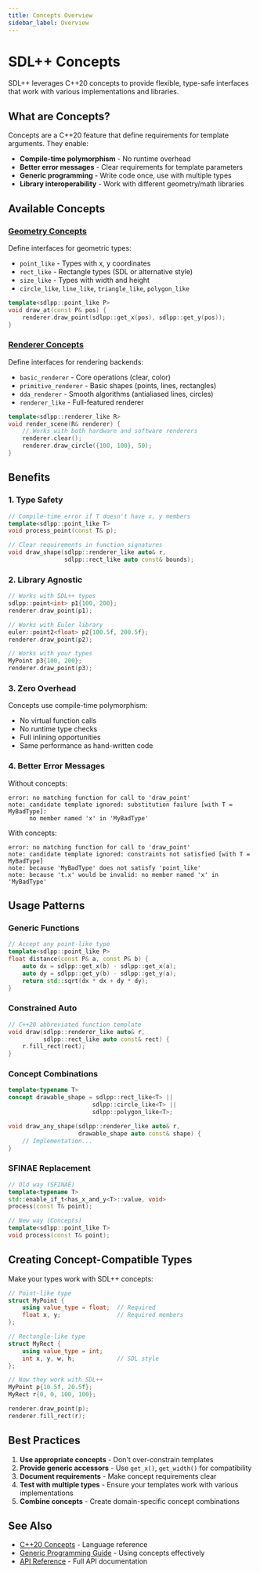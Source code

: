 ```yaml
---
title: Concepts Overview
sidebar_label: Overview
---
```


# SDL++ Concepts

SDL++ leverages C++20 concepts to provide flexible, type-safe interfaces that work with various implementations and libraries.

## What are Concepts?

Concepts are a C++20 feature that define requirements for template arguments. They enable:
- **Compile-time polymorphism** - No runtime overhead
- **Better error messages** - Clear requirements for template parameters
- **Generic programming** - Write code once, use with multiple types
- **Library interoperability** - Work with different geometry/math libraries

## Available Concepts

### [Geometry Concepts](geometry-concepts.md)

Define interfaces for geometric types:
- `point_like` - Types with x, y coordinates
- `rect_like` - Rectangle types (SDL or alternative style)
- `size_like` - Types with width and height
- `circle_like`, `line_like`, `triangle_like`, `polygon_like`

```cpp
template<sdlpp::point_like P>
void draw_at(const P& pos) {
    renderer.draw_point(sdlpp::get_x(pos), sdlpp::get_y(pos));
}
```

### [Renderer Concepts](renderer-concepts.md)

Define interfaces for rendering backends:
- `basic_renderer` - Core operations (clear, color)
- `primitive_renderer` - Basic shapes (points, lines, rectangles)
- `dda_renderer` - Smooth algorithms (antialiased lines, circles)
- `renderer_like` - Full-featured renderer

```cpp
template<sdlpp::renderer_like R>
void render_scene(R& renderer) {
    // Works with both hardware and software renderers
    renderer.clear();
    renderer.draw_circle({100, 100}, 50);
}
```

## Benefits

### 1. Type Safety

```cpp
// Compile-time error if T doesn't have x, y members
template<sdlpp::point_like T>
void process_point(const T& p);

// Clear requirements in function signatures
void draw_shape(sdlpp::renderer_like auto& r, 
                sdlpp::rect_like auto const& bounds);
```

### 2. Library Agnostic

```cpp
// Works with SDL++ types
sdlpp::point<int> p1{100, 200};
renderer.draw_point(p1);

// Works with Euler library
euler::point2<float> p2{100.5f, 200.5f};
renderer.draw_point(p2);

// Works with your types
MyPoint p3{100, 200};
renderer.draw_point(p3);
```

### 3. Zero Overhead

Concepts use compile-time polymorphism:
- No virtual function calls
- No runtime type checks
- Full inlining opportunities
- Same performance as hand-written code

### 4. Better Error Messages

Without concepts:
```
error: no matching function for call to 'draw_point'
note: candidate template ignored: substitution failure [with T = MyBadType]:
      no member named 'x' in 'MyBadType'
```

With concepts:
```
error: no matching function for call to 'draw_point'
note: candidate template ignored: constraints not satisfied [with T = MyBadType]
note: because 'MyBadType' does not satisfy 'point_like'
note: because 't.x' would be invalid: no member named 'x' in 'MyBadType'
```

## Usage Patterns

### Generic Functions

```cpp
// Accept any point-like type
template<sdlpp::point_like P>
float distance(const P& a, const P& b) {
    auto dx = sdlpp::get_x(b) - sdlpp::get_x(a);
    auto dy = sdlpp::get_y(b) - sdlpp::get_y(a);
    return std::sqrt(dx * dx + dy * dy);
}
```

### Constrained Auto

```cpp
// C++20 abbreviated function template
void draw(sdlpp::renderer_like auto& r, 
          sdlpp::rect_like auto const& rect) {
    r.fill_rect(rect);
}
```

### Concept Combinations

```cpp
template<typename T>
concept drawable_shape = sdlpp::rect_like<T> || 
                        sdlpp::circle_like<T> ||
                        sdlpp::polygon_like<T>;

void draw_any_shape(sdlpp::renderer_like auto& r,
                    drawable_shape auto const& shape) {
    // Implementation...
}
```

### SFINAE Replacement

```cpp
// Old way (SFINAE)
template<typename T>
std::enable_if_t<has_x_and_y<T>::value, void>
process(const T& point);

// New way (Concepts)
template<sdlpp::point_like T>
void process(const T& point);
```

## Creating Concept-Compatible Types

Make your types work with SDL++ concepts:

```cpp
// Point-like type
struct MyPoint {
    using value_type = float;  // Required
    float x, y;                // Required members
};

// Rectangle-like type
struct MyRect {
    using value_type = int;
    int x, y, w, h;            // SDL style
};

// Now they work with SDL++
MyPoint p{10.5f, 20.5f};
MyRect r{0, 0, 100, 100};

renderer.draw_point(p);
renderer.fill_rect(r);
```

## Best Practices

1. **Use appropriate concepts** - Don't over-constrain templates
2. **Provide generic accessors** - Use `get_x()`, `get_width()` for compatibility
3. **Document requirements** - Make concept requirements clear
4. **Test with multiple types** - Ensure your templates work with various implementations
5. **Combine concepts** - Create domain-specific concept combinations

## See Also

- [C++20 Concepts](https://en.cppreference.com/w/cpp/language/constraints) - Language reference
- [Generic Programming Guide](../guides/generic-programming.md) - Using concepts effectively
- [API Reference](../api/overview.md) - Full API documentation